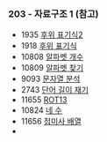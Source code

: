 
### 203 - 자료구조 1 (참고)
- 1935 [후위 표기식2](https://www.acmicpc.net/problem/1935)
- 1918 [후위 표기식](https://www.acmicpc.net/problem/1918)
- 10808 [알파벳 개수](https://www.acmicpc.net/problem/10808)
- 10809 [알파벳 찾기](https://www.acmicpc.net/problem/10809)
- 9093 [문자열 분석](https://www.acmicpc.net/problem/9093)
- 2743 [단어 길이 재기](https://www.acmicpc.net/problem/2743) 
- 11655 [ROT13](https://www.acmicpc.net/problem/11655) 
- 10824 [네 수](https://www.acmicpc.net/problem/10824)
- 11656 [접미사 배열](https://www.acmicpc.net/problem/11656)
- 
